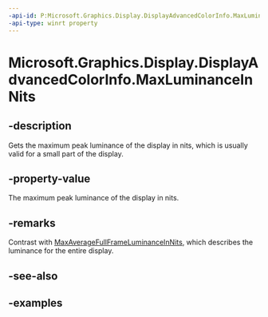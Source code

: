 ```yaml
---
-api-id: P:Microsoft.Graphics.Display.DisplayAdvancedColorInfo.MaxLuminanceInNits
-api-type: winrt property
---
```


# Microsoft.Graphics.Display.DisplayAdvancedColorInfo.MaxLuminanceInNits

<!--
public double MaxLuminanceInNits { get; }
-->

## -description

Gets the maximum peak luminance of the display in nits, which is usually valid for a small part of the display.

## -property-value

The maximum peak luminance of the display in nits.

## -remarks

Contrast with [MaxAverageFullFrameLuminanceInNits](displayadvancedcolorinfo_maxaveragefullframeluminanceinnits.md), which describes the luminance for the entire display.

## -see-also

## -examples
